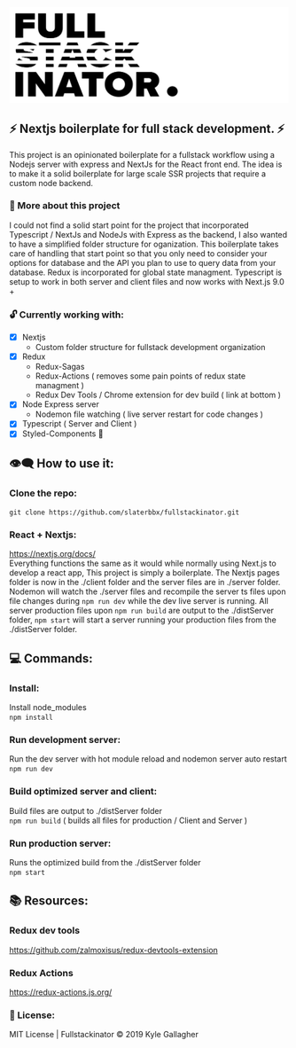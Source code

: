 ![nextjs fullstackinator](headerIMG.jpg)

## ⚡️ Nextjs boilerplate for full stack development. ⚡️
This project is an opinionated boilerplate for a fullstack workflow using a Nodejs server with express and NextJs for the React front end. The idea is to make it a solid boilerplate for large scale SSR projects that require a custom node backend.  

### 🔎 More about this project
I could not find a solid start point for the project that incorporated Typescript / NextJs and NodeJs with Express as the backend, I also wanted to have a simplified folder structure for oganization. This boilerplate takes care of handling that start point so that you only need to consider your options for database and the API you plan to use to query data from your database. Redux is incorporated for global state managment. Typescript is setup to work in both server and client files and now works with Next.js 9.0 +  

### 🔓 Currently working with:
- [x] Nextjs
  - Custom folder structure for fullstack development organization
- [x] Redux
  - Redux-Sagas
  - Redux-Actions ( removes some pain points of redux state managment )
  - Redux Dev Tools / Chrome extension for dev build ( link at bottom )
- [x] Node Express server
  - Nodemon file watching ( live server restart for code changes )
- [x] Typescript ( Server and Client )
- [x] Styled-Components 💅  
 
## 👁‍🗨 How to use it:
### Clone the repo:
```
git clone https://github.com/slaterbbx/fullstackinator.git
```
### React + Nextjs:
https://nextjs.org/docs/  
Everything functions the same as it would while normally using Next.js to develop a react app, This project is simply a boilerplate. The Nextjs pages folder is now in the ./client folder and the server files are in ./server folder. Nodemon will watch the ./server files and recompile the server ts files upon file changes during `npm run dev` while the dev live server is running. All server production files upon `npm run build` are output to the ./distServer folder, `npm start` will start a server running your production files from the ./distServer folder.

## 💻 Commands:
### Install:
Install node_modules  
`npm install`
### Run development server:
Run the dev server with hot module reload and nodemon server auto restart<br>
`npm run dev`
### Build optimized server and client:
Build files are output to ./distServer folder  
`npm run build` ( builds all files for production / Client and Server )
### Run production server:
Runs the optimized build from the ./distServer folder  
`npm start`  

## 📚 Resources:
### Redux dev tools
https://github.com/zalmoxisus/redux-devtools-extension
### Redux Actions
https://redux-actions.js.org/

### 📝 License:
MIT License | Fullstackinator © 2019 Kyle Gallagher